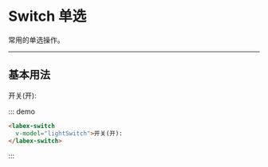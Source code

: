 # Switch 单选

常用的单选操作。

----
## 基本用法
<labex-switch
  v-model="lightSwitch">开关(开):
</labex-switch>
<script>
export default {
  name: 'app',
  data () {
    return {
      // HelloWorld
      msg: 'Welcome to moor UI!',
      color: 'red',
      // Select
      selectValue: '',
      options: [
        {
          value: '选项1',
          label: '黄金糕'
        }, {
          value: '选项2',
          label: '双皮奶'
        }, {
          value: '选项3',
          label: '蚵仔煎'
        }, {
          value: '选项4',
          label: '龙须面'
        }
      ],
      // input
      input1: '',
      input2: '这是默认值',
      inputDisabled: true,
      // switch
      lightSwitch: false,
      switchLight: true
    }
  },
  methods: {
    onClick: function (e) {
      console.log('click', e);
    },
    handlePrint() {
      console.log('selectValue', this.selectValue);
      console.log('input1:', this.input1);
      console.log('input2:', this.input2);
    }
  },
  watch: {
    lightSwitch: newValue => console.log('开关：', newValue),
  }
}
</script>

::: demo

```html
<labex-switch
  v-model="lightSwitch">开关(开):
</labex-switch>
```
:::



